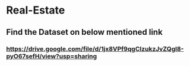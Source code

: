 # Real-Estate

## Find the Dataset on below mentioned link

### https://drive.google.com/file/d/1jx8VPf9qgCIzukzJvZQgl8-pyO67sefH/view?usp=sharing